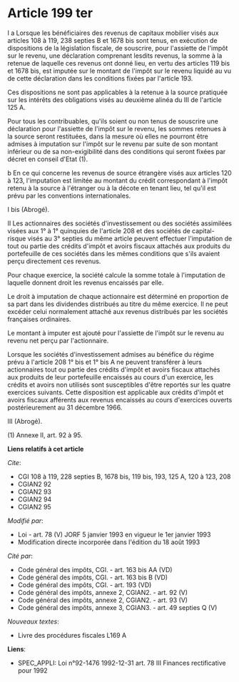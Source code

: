 # Article 199 ter

I a Lorsque les bénéficiaires des revenus de capitaux mobilier visés aux articles 108 à 119, 238 septies B et 1678 bis sont
tenus, en exécution de dispositions de la législation fiscale, de souscrire, pour l'assiette de l'impôt sur le revenu, une
déclaration comprenant lesdits revenus, la somme à la retenue de laquelle ces revenus ont donné lieu, en vertu des articles
119 bis et 1678 bis, est imputée sur le montant de l'impôt sur le revenu liquidé au vu de cette déclaration dans les
conditions fixées par l'article 193.

Ces dispositions ne sont pas applicables à la retenue à la source pratiquée sur les intérêts des obligations visés au
deuxième alinéa du III de l'article 125 A.

Pour tous les contribuables, qu'ils soient ou non tenus de souscrire une déclaration pour l'assiette de l'impôt sur le
revenu, les sommes retenues à la source seront restituées, dans la mesure où elles ne pourront être admises à imputation sur
l'impôt sur le revenu par suite de son montant inférieur ou de sa non-exigibilité dans des conditions qui seront fixées par
décret en conseil d'Etat (1).

b En ce qui concerne les revenus de source étrangère visés aux articles 120 à 123, l'imputation est limitée au montant du
crédit correspondant à l'impôt retenu à la source à l'étranger ou à la décote en tenant lieu, tel qu'il est prévu par les
conventions internationales.

I bis (Abrogé).

II Les actionnaires des sociétés d'investissement ou des sociétés assimilées visées aux 1° à 1° quinquies de l'article 208 et
des sociétés de capital-risque visés au 3° septies du même article peuvent effectuer l'imputation de tout ou partie des
crédits d'impôt et avoirs fiscaux attachés aux produits du portefeuille de ces sociétés dans les mêmes conditions que s'ils
avaient perçu directement ces revenus.

Pour chaque exercice, la société calcule la somme totale à l'imputation de laquelle donnent droit les revenus encaissés par
elle.

Le droit à imputation de chaque actionnaire est déterminé en proportion de sa part dans les dividendes distribués au titre du
même exercice. Il ne peut excéder celui normalement attaché aux revenus distribués par les sociétés françaises ordinaires.

Le montant à imputer est ajouté pour l'assiette de l'impôt sur le revenu au revenu net perçu par l'actionnaire.

Lorsque les sociétés d'investissement admises au bénéfice du régime prévu à l'article 208 1° bis et 1° bis A ne peuvent
transférer à leurs actionnaires tout ou partie des crédits d'impôt et avoirs fiscaux attachés aux produits de leur
portefeuille encaissés au cours d'un exercice, les crédits et avoirs non utilisés sont susceptibles d'être reportés sur les
quatre exercices suivants. Cette disposition est applicable aux crédits d'impôt et avoirs fiscaux afférents aux revenus
encaissés au cours d'exercices ouverts postérieurement au 31 décembre 1966.

III (Abrogé).

(1) Annexe II, art. 92 à 95.

**Liens relatifs à cet article**

_Cite_:

  - CGI 108 à 119, 228 septies B, 1678 bis, 119 bis, 193, 125 A, 120 à 123, 208
  - CGIAN2 92
  - CGIAN2 93
  - CGIAN2 94
  - CGIAN2 95

_Modifié par_:

  - Loi - art. 78 (V) JORF 5 janvier 1993 en vigueur le 1er janvier 1993
  - Modification directe incorporée dans l'édition du 18 août 1993

_Cité par_:

  - Code général des impôts, CGI. - art. 163 bis AA (VD)
  - Code général des impôts, CGI. - art. 163 bis B (VD)
  - Code général des impôts, CGI. - art. 193 (VD)
  - Code général des impôts, annexe 2, CGIAN2. - art. 92 (V)
  - Code général des impôts, annexe 2, CGIAN2. - art. 93 (V)
  - Code général des impôts, annexe 3, CGIAN3. - art. 49 septies Q (V)

_Nouveaux textes_:

  - Livre des procédures fiscales L169 A

**Liens**:

  - SPEC_APPLI: Loi n°92-1476 1992-12-31 art. 78 III Finances rectificative pour 1992
